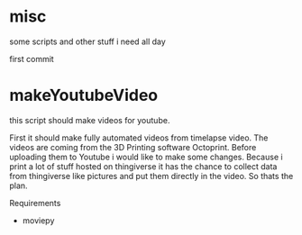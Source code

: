misc
====

some scripts and other stuff i need all day

first commit

makeYoutubeVideo
====
this script should make videos for youtube. 

First it should make fully automated videos from timelapse video. The videos are coming from the 3D Printing software Octoprint. Before uploading them to Youtube i would like to make some changes. Because i print a lot of stuff hosted on thingiverse it has the chance to collect data from thingiverse like pictures and put them directly in the video. So thats the plan. 

Requirements
* moviepy

